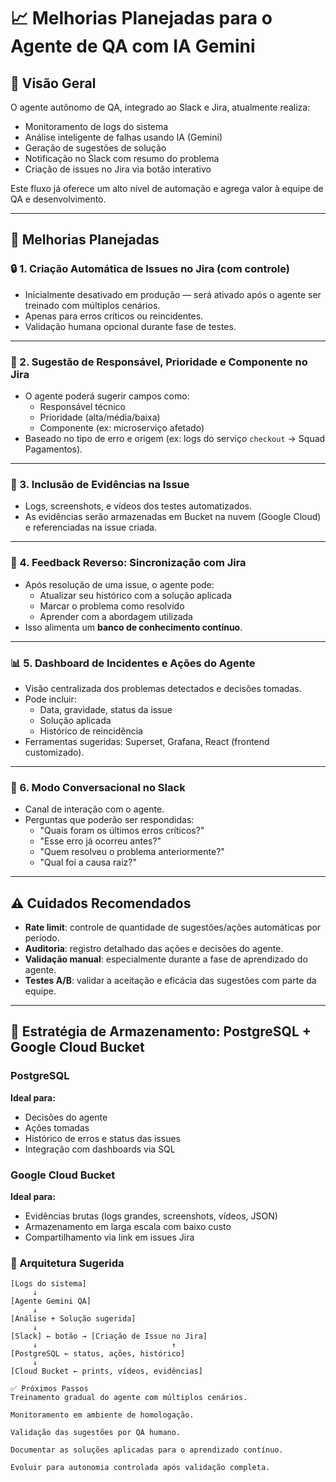 # 📈 Melhorias Planejadas para o Agente de QA com IA Gemini

## 📌 Visão Geral

O agente autônomo de QA, integrado ao Slack e Jira, atualmente realiza:

- Monitoramento de logs do sistema
- Análise inteligente de falhas usando IA (Gemini)
- Geração de sugestões de solução
- Notificação no Slack com resumo do problema
- Criação de issues no Jira via botão interativo

Este fluxo já oferece um alto nível de automação e agrega valor à equipe de QA e desenvolvimento.

---

## 🚀 Melhorias Planejadas

### 🔒 1. Criação Automática de Issues no Jira (com controle)
- Inicialmente desativado em produção — será ativado após o agente ser treinado com múltiplos cenários.
- Apenas para erros críticos ou reincidentes.
- Validação humana opcional durante fase de testes.

---

### 🧠 2. Sugestão de Responsável, Prioridade e Componente no Jira
- O agente poderá sugerir campos como:
  - Responsável técnico
  - Prioridade (alta/média/baixa)
  - Componente (ex: microserviço afetado)
- Baseado no tipo de erro e origem (ex: logs do serviço `checkout` → Squad Pagamentos).

---

### 📎 3. Inclusão de Evidências na Issue
- Logs, screenshots, e vídeos dos testes automatizados.
- As evidências serão armazenadas em Bucket na nuvem (Google Cloud) e referenciadas na issue criada.

---

### 🔁 4. Feedback Reverso: Sincronização com Jira
- Após resolução de uma issue, o agente pode:
  - Atualizar seu histórico com a solução aplicada
  - Marcar o problema como resolvido
  - Aprender com a abordagem utilizada
- Isso alimenta um **banco de conhecimento contínuo**.

---

### 📊 5. Dashboard de Incidentes e Ações do Agente
- Visão centralizada dos problemas detectados e decisões tomadas.
- Pode incluir:
  - Data, gravidade, status da issue
  - Solução aplicada
  - Histórico de reincidência
- Ferramentas sugeridas: Superset, Grafana, React (frontend customizado).

---

### 💬 6. Modo Conversacional no Slack
- Canal de interação com o agente.
- Perguntas que poderão ser respondidas:
  - "Quais foram os últimos erros críticos?"
  - "Esse erro já ocorreu antes?"
  - "Quem resolveu o problema anteriormente?"
  - "Qual foi a causa raiz?"

---

## ⚠️ Cuidados Recomendados

- **Rate limit**: controle de quantidade de sugestões/ações automáticas por período.
- **Auditoria**: registro detalhado das ações e decisões do agente.
- **Validação manual**: especialmente durante a fase de aprendizado do agente.
- **Testes A/B**: validar a aceitação e eficácia das sugestões com parte da equipe.

---

## 💾 Estratégia de Armazenamento: PostgreSQL + Google Cloud Bucket

### PostgreSQL
**Ideal para:**
- Decisões do agente
- Ações tomadas
- Histórico de erros e status das issues
- Integração com dashboards via SQL

### Google Cloud Bucket
**Ideal para:**
- Evidências brutas (logs grandes, screenshots, vídeos, JSON)
- Armazenamento em larga escala com baixo custo
- Compartilhamento via link em issues Jira

### 🧩 Arquitetura Sugerida

```text
[Logs do sistema] 
     ↓
[Agente Gemini QA]
     ↓
[Análise + Solução sugerida]
     ↓
[Slack] ← botão → [Criação de Issue no Jira]
     ↓                              ↑
[PostgreSQL ← status, ações, histórico]
     ↓
[Cloud Bucket ← prints, vídeos, evidências]

✅ Próximos Passos
Treinamento gradual do agente com múltiplos cenários.

Monitoramento em ambiente de homologação.

Validação das sugestões por QA humano.

Documentar as soluções aplicadas para o aprendizado contínuo.

Evoluir para autonomia controlada após validação completa.

